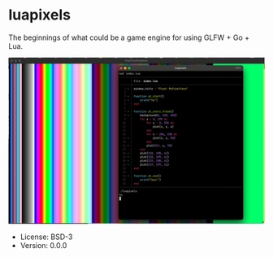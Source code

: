 # luapixels

The beginnings of what could be a game engine for using GLFW + Go + Lua.

![index.lua + results](img/screenshot.png)

* License: BSD-3
* Version: 0.0.0
